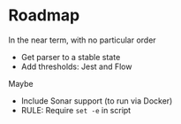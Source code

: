 # Roadmap

In the near term, with no particular order

- Get parser to a stable state
- Add thresholds: Jest and Flow

Maybe

- Include Sonar support (to run via Docker)
- RULE: Require `set -e` in script
